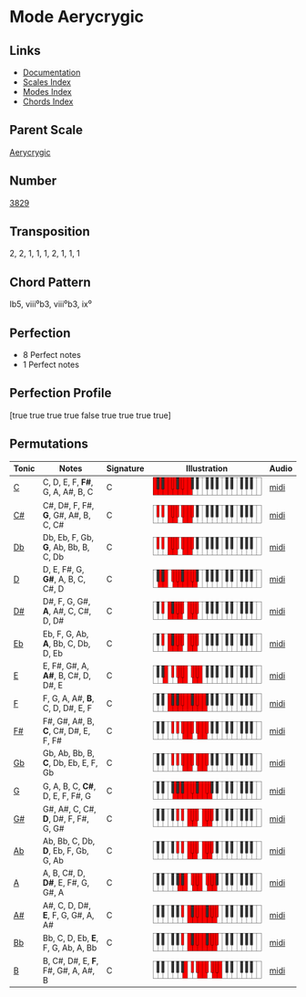# Mode Aerycrygic

## Links

- [Documentation](README.md)
- [Scales Index](Scales.md)
- [Modes Index](Modes.md)
- [Chords Index](Chords.md)

## Parent Scale

[Aerycrygic](ScaleAerycrygic.md)

## Number

[3829](https://ianring.com/musictheory/scales/3829)

## Transposition

2, 2, 1, 1, 1, 2, 1, 1, 1

## Chord Pattern

Ib5, viii⁰b3, viii⁰b3, ix⁰

## Perfection

- 8 Perfect notes
- 1 Perfect notes

## Perfection Profile

[true true true true false true true true true]

## Permutations

| Tonic | Notes | Signature | Illustration | Audio |
|-------|-------|-----------|--------------|-------|
| [C](ModeCNaturalAerycrygic.md) | C, D, E, F, **F#**, G, A, A#, B, C | C | ![CNaturalAerycrygic](ModeCNaturalAerycrygic.png) | [midi](https://github.com/edipermadi/music/blob/main/docs/ModeCNaturalAerycrygic.mid?raw=true) |
| [C#](ModeCSharpAerycrygic.md) | C#, D#, F, F#, **G**, G#, A#, B, C, C# | C | ![CSharpAerycrygic](ModeCSharpAerycrygic.png) | [midi](https://github.com/edipermadi/music/blob/main/docs/ModeCSharpAerycrygic.mid?raw=true) |
| [Db](ModeDFlatAerycrygic.md) | Db, Eb, F, Gb, **G**, Ab, Bb, B, C, Db | C | ![DFlatAerycrygic](ModeDFlatAerycrygic.png) | [midi](https://github.com/edipermadi/music/blob/main/docs/ModeDFlatAerycrygic.mid?raw=true) |
| [D](ModeDNaturalAerycrygic.md) | D, E, F#, G, **G#**, A, B, C, C#, D | C | ![DNaturalAerycrygic](ModeDNaturalAerycrygic.png) | [midi](https://github.com/edipermadi/music/blob/main/docs/ModeDNaturalAerycrygic.mid?raw=true) |
| [D#](ModeDSharpAerycrygic.md) | D#, F, G, G#, **A**, A#, C, C#, D, D# | C | ![DSharpAerycrygic](ModeDSharpAerycrygic.png) | [midi](https://github.com/edipermadi/music/blob/main/docs/ModeDSharpAerycrygic.mid?raw=true) |
| [Eb](ModeEFlatAerycrygic.md) | Eb, F, G, Ab, **A**, Bb, C, Db, D, Eb | C | ![EFlatAerycrygic](ModeEFlatAerycrygic.png) | [midi](https://github.com/edipermadi/music/blob/main/docs/ModeEFlatAerycrygic.mid?raw=true) |
| [E](ModeENaturalAerycrygic.md) | E, F#, G#, A, **A#**, B, C#, D, D#, E | C | ![ENaturalAerycrygic](ModeENaturalAerycrygic.png) | [midi](https://github.com/edipermadi/music/blob/main/docs/ModeENaturalAerycrygic.mid?raw=true) |
| [F](ModeFNaturalAerycrygic.md) | F, G, A, A#, **B**, C, D, D#, E, F | C | ![FNaturalAerycrygic](ModeFNaturalAerycrygic.png) | [midi](https://github.com/edipermadi/music/blob/main/docs/ModeFNaturalAerycrygic.mid?raw=true) |
| [F#](ModeFSharpAerycrygic.md) | F#, G#, A#, B, **C**, C#, D#, E, F, F# | C | ![FSharpAerycrygic](ModeFSharpAerycrygic.png) | [midi](https://github.com/edipermadi/music/blob/main/docs/ModeFSharpAerycrygic.mid?raw=true) |
| [Gb](ModeGFlatAerycrygic.md) | Gb, Ab, Bb, B, **C**, Db, Eb, E, F, Gb | C | ![GFlatAerycrygic](ModeGFlatAerycrygic.png) | [midi](https://github.com/edipermadi/music/blob/main/docs/ModeGFlatAerycrygic.mid?raw=true) |
| [G](ModeGNaturalAerycrygic.md) | G, A, B, C, **C#**, D, E, F, F#, G | C | ![GNaturalAerycrygic](ModeGNaturalAerycrygic.png) | [midi](https://github.com/edipermadi/music/blob/main/docs/ModeGNaturalAerycrygic.mid?raw=true) |
| [G#](ModeGSharpAerycrygic.md) | G#, A#, C, C#, **D**, D#, F, F#, G, G# | C | ![GSharpAerycrygic](ModeGSharpAerycrygic.png) | [midi](https://github.com/edipermadi/music/blob/main/docs/ModeGSharpAerycrygic.mid?raw=true) |
| [Ab](ModeAFlatAerycrygic.md) | Ab, Bb, C, Db, **D**, Eb, F, Gb, G, Ab | C | ![AFlatAerycrygic](ModeAFlatAerycrygic.png) | [midi](https://github.com/edipermadi/music/blob/main/docs/ModeAFlatAerycrygic.mid?raw=true) |
| [A](ModeANaturalAerycrygic.md) | A, B, C#, D, **D#**, E, F#, G, G#, A | C | ![ANaturalAerycrygic](ModeANaturalAerycrygic.png) | [midi](https://github.com/edipermadi/music/blob/main/docs/ModeANaturalAerycrygic.mid?raw=true) |
| [A#](ModeASharpAerycrygic.md) | A#, C, D, D#, **E**, F, G, G#, A, A# | C | ![ASharpAerycrygic](ModeASharpAerycrygic.png) | [midi](https://github.com/edipermadi/music/blob/main/docs/ModeASharpAerycrygic.mid?raw=true) |
| [Bb](ModeBFlatAerycrygic.md) | Bb, C, D, Eb, **E**, F, G, Ab, A, Bb | C | ![BFlatAerycrygic](ModeBFlatAerycrygic.png) | [midi](https://github.com/edipermadi/music/blob/main/docs/ModeBFlatAerycrygic.mid?raw=true) |
| [B](ModeBNaturalAerycrygic.md) | B, C#, D#, E, **F**, F#, G#, A, A#, B | C | ![BNaturalAerycrygic](ModeBNaturalAerycrygic.png) | [midi](https://github.com/edipermadi/music/blob/main/docs/ModeBNaturalAerycrygic.mid?raw=true) |
